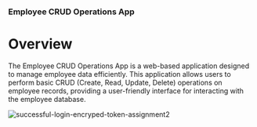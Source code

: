 ### Employee CRUD Operations App


# Overview
The Employee CRUD Operations App is a web-based application designed to manage employee data efficiently. This application allows users to perform basic CRUD (Create, Read, Update, Delete) operations on employee records, providing a user-friendly interface for interacting with the employee database.


![successful-login-encryped-token-assignment2](https://github.com/fyodor2021/101388514_comp3123_assignment2_reactjs/assets/95317101/fd6e813f-666e-4227-bbe7-c9e22ddb051e)

